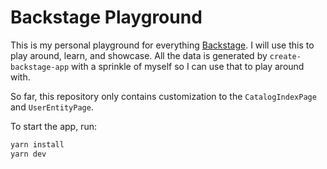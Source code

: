 # Backstage Playground

This is my personal playground for everything [Backstage](backstage). I will use this to play around, learn, and showcase. All the data is generated by `create-backstage-app` with a sprinkle of myself so I can use that to play around with.

So far, this repository only contains customization to the `CatalogIndexPage` and `UserEntityPage`.

To start the app, run:

```sh
yarn install
yarn dev
```

[backstage]: https://backstage.io "Backstage"

